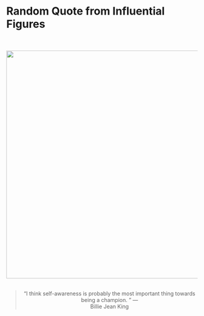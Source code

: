 # Random Quote from Influential Figures

<div align="center">
  <br>
  <br>
  <a href="https://en.wikipedia.org/wiki/Billie_Jean_King" title="Billie Jean King - Wikipedia"><img src="https://upload.wikimedia.org/wikipedia/commons/3/35/BJK_headshot_2011_5x7_300dpi.jpg" width="600px"></a>
  <br>
  <br>
  <blockquote>&ldquo;I think self-awareness is probably the most important thing towards being a champion. &rdquo; &mdash; <footer>Billie Jean King</footer></blockquote>
</div>
  